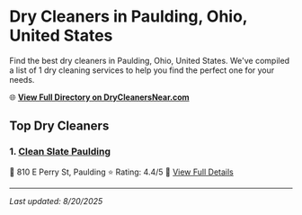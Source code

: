 # Dry Cleaners in Paulding, Ohio, United States

Find the best dry cleaners in Paulding, Ohio, United States. We've compiled a list of 1 dry cleaning services to help you find the perfect one for your needs.

🌐 **[View Full Directory on DryCleanersNear.com](https://drycleanersnear.com/city/US/Ohio/Paulding)**

## Top Dry Cleaners

### 1. [Clean Slate Paulding](https://drycleanersnear.com/dryCleaner/688c1faaa7924e3e1d737c5e/clean-slate-paulding)
📍 810 E Perry St, Paulding
⭐ Rating: 4.4/5
🔗 [View Full Details](https://drycleanersnear.com/dryCleaner/688c1faaa7924e3e1d737c5e/clean-slate-paulding)


---

*Last updated: 8/20/2025*

